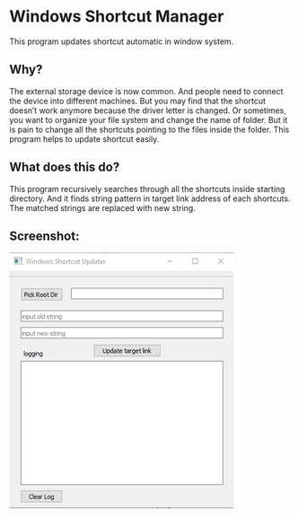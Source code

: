 # Windows Shortcut Manager #

This program updates shortcut automatic in window system. 

## Why? ##

The external storage device is now common. And people need to connect the device into different machines. But you may find that the shortcut doesn’t work anymore because the driver letter is changed. 
Or sometimes, you want to organize your file system and change the name of folder. But it is pain to change all the shortcuts pointing to the files inside the folder. 
This program helps to update shortcut easily. 

## What does this do? ##
This program recursively searches through all the shortcuts inside starting directory. And it finds string pattern in target link address of each shortcuts. The matched strings are replaced with new string. 

## Screenshot: ##

<img align="center" src="./doc/screenshot.png">


